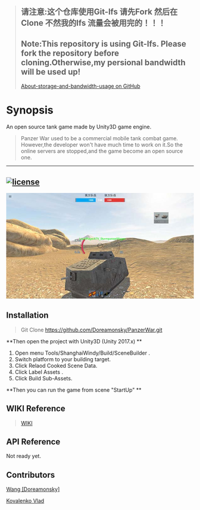 >## 请注意:这个仓库使用Git-lfs 请先Fork 然后在 Clone 不然我的lfs 流量会被用完的！！！
>## Note:This repository is using Git-lfs. Please fork the repository before cloning.Otherwise,my persional bandwidth will be used up!
>[About-storage-and-bandwidth-usage on GitHub](https://help.github.com/articles/about-storage-and-bandwidth-usage/)

# Synopsis 
An open source tank game made by Unity3D game engine.

> Panzer War used to be a commercial  mobile tank combat game. However,the developer won't have much time to work on it.So the online servers are stopped,and the game become an open source one.



------------
 [![license](http://img.shields.io/badge/license-MIT-blue.svg)]()
------------

 ![GameScreenShot](https://github.com/Doreamonsky/Markdown/blob/master/Screenshot.jpg?raw=true)
 

## Installation 
> Git Clone https://github.com/Doreamonsky/PanzerWar.git

**Then open the project with Unity3D (Unity 2017.x)
**

1. Open menu Tools/ShanghaiWindy/Build/SceneBuilder .
2. Switch platform to your building target.
3. Click Relaod Cooked Scene Data.
4. Click Label Assets .
5. Click Build Sub-Assets.

**Then you can run the game from scene "StartUp"
**

## WIKI Reference
>[WIKI](https://github.com/Doreamonsky/PanzerWar/wiki)

## API Reference
Not ready yet.

## Contributors
[Wang [Doreamonsky]](http://vk.com/doreamonsky "Wang [Doreamonsky]")

[Kovalenko Vlad](https://vk.com/iso_slacker_yt "Kovalenko Vlad")
